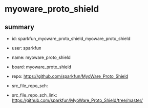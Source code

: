 # myoware_proto_shield
 
## summary 
* id: sparkfun_myoware_proto_shield_myoware_proto_shield
* user: sparkfun
* name: myoware_proto_shield
* board: myoware_proto_shield
* repo: https://github.com/sparkfun/MyoWare_Proto_Shield



* src_file_repo_sch: 
* src_file_repo_sch_link: https://github.com/sparkfun/MyoWare_Proto_Shield/tree/master/






